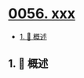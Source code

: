 # [0056. xxx](https://github.com/Tdahuyou/TNotes.mysql/tree/main/notes/0056.%20xxx)

<!-- region:toc -->

- [1. 📝 概述](#1--概述)

<!-- endregion:toc -->

## 1. 📝 概述
